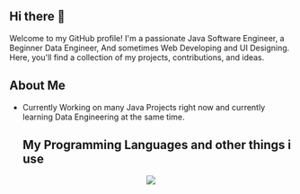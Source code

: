 ## Hi there 👋

Welcome to my GitHub profile! I'm a passionate Java Software Engineer, a Beginner Data Engineer, And sometimes Web Developing and UI Designing. Here, you'll find a collection of my projects, contributions, and ideas.
## About Me

- Currently Working on many Java Projects right now and currently learning Data Engineering at the same time.
  ## My Programming Languages and other things i use
<p align="center">
  <a href="https://skillicons.dev">
   <img src="https://skillicons.dev/icons?i=mysql,ae,c,react,cpp,java,py,figma,html,css,js&perline=6"/>
 </a>
</p>
